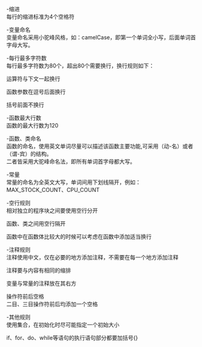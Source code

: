 -缩进<br />
每行的缩进标准为4个空格符<br />

-变量命名<br />
变量命名采用小驼峰风格，如：camelCase，即第一个单词全小写，后面单词首字母大写。<br />

-每行最多字符数<br />
每行最多字符数为80个，超出80个需要换行，换行规则如下：<br />

运算符与下文一起换行<br />

函数参数在逗号后面换行<br />

括号前面不换行<br />

-函数最大行数<br />
函数的最大行数为120<br />

-函数、类命名<br />
函数的命名，使用英文单词尽量可以描述该函数主要功能,可采用（动-名）或者（谓-宾）的结构。<br />
二者皆采用大驼峰命名法，即所有单词首字母都大写。<br />

-常量<br />
常量的命名为全英文大写，单词间用下划线隔开，例如：MAX_STOCK_COUNT、CPU_COUNT<br />

-空行规则<br />
相对独立的程序块之间要使用空行分开<br />

函数、类之间用空行隔开<br />

函数中在函数体比较大的时候可以考虑在函数中添加适当换行<br />

-注释规则<br />
注释使用中文，仅在必要的地方添加注释，不需要在每一个地方添加注释<br />

注释要与内容有相同的缩排<br />

变量与常量的注释放在其右方<br />

操作符前后空格<br />
二目、三目操作符前后均添加一个空格<br />

-其他规则<br />
使用集合，在初始化时尽可能指定一个初始大小<br />

if、for、do、while等语句的执行语句部分都要加括号{}<br />
